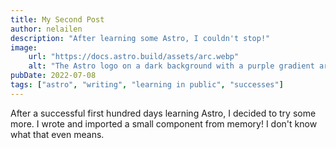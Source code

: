 ```yaml
---
title: My Second Post
author: nelailen
description: "After learning some Astro, I couldn't stop!"
image:
    url: "https://docs.astro.build/assets/arc.webp"
    alt: "The Astro logo on a dark background with a purple gradient arc."
pubDate: 2022-07-08
tags: ["astro", "writing", "learning in public", "successes"]
---
```

After a successful first hundred days learning Astro, I decided to try some more. I wrote and imported a small component from memory! I don't know what that even means.